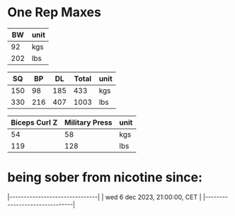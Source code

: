 # One Rep Maxes
| BW  | unit |
|-----|------|
| 92  | kgs  |
| 202 | lbs  |

| SQ  | BP  | DL  | Total | unit |
|-----|-----|-----|-------|------|
| 150 | 98  | 185 | 433   | kgs  |
| 330 | 216 | 407 | 1003  | lbs  |

| Biceps Curl Z | Military Press | unit |
|---------------|----------------|------|
| 54            | 58             | kgs  |
| 119           | 128            | lbs  |

# being sober from nicotine since:
|-------------------------------|
| wed 6 dec 2023, 21:00:00, CET |
|-------------------------------|

